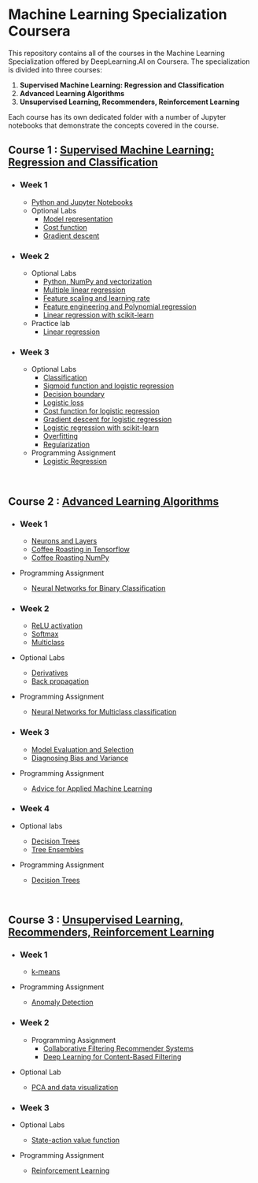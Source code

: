 # Machine Learning Specialization Coursera
This repository contains all of the courses in the Machine Learning Specialization offered by DeepLearning.AI on Coursera. The specialization is divided into three courses:
1. **Supervised Machine Learning: Regression and Classification**
2. **Advanced Learning Algorithms**
3. **Unsupervised Learning, Recommenders, Reinforcement Learning**

Each course has its own dedicated folder with a number of Jupyter notebooks that demonstrate the concepts covered in the course.

## Course 1 : [Supervised Machine Learning: Regression and Classification ](https://www.coursera.org/learn/machine-learning?specialization=machine-learning-introduction)

- ### Week 1
  - [Python and Jupyter Notebooks](https://github.com/sohansai/machine-learning-andrew-ng/blob/main/Supervised%20Machine%20Learning%3A%20Regression%20and%20Classification/C1_W1_Lab01_Python_Jupyter_Soln.ipynb)
  - Optional Labs
    - [Model representation](https://github.com/sohansai/machine-learning-andrew-ng/blob/main/Supervised%20Machine%20Learning%3A%20Regression%20and%20Classification/C1_W1_Lab02_Model_Representation_Soln.ipynb)
    - [Cost function](https://github.com/sohansai/machine-learning-andrew-ng/blob/main/Supervised%20Machine%20Learning%3A%20Regression%20and%20Classification/C1_W1_Lab03_Cost_function_Soln.ipynb)
    - [Gradient descent](https://github.com/sohansai/machine-learning-andrew-ng/blob/main/Supervised%20Machine%20Learning%3A%20Regression%20and%20Classification/C1_W1_Lab04_Gradient_Descent_Soln.ipynb)


- ### Week 2
    - Optional Labs
      - [Python, NumPy and vectorization](https://github.com/sohansai/machine-learning-andrew-ng/blob/main/Supervised%20Machine%20Learning%3A%20Regression%20and%20Classification/C1_W2_Lab01_Python_Numpy_Vectorization_Soln.ipynb)
      - [Multiple linear regression](https://github.com/sohansai/machine-learning-andrew-ng/blob/main/Supervised%20Machine%20Learning%3A%20Regression%20and%20Classification/C1_W2_Lab02_Multiple_Variable_Soln.ipynb)
      - [Feature scaling and learning rate](https://github.com/sohansai/machine-learning-andrew-ng/blob/main/Supervised%20Machine%20Learning%3A%20Regression%20and%20Classification/C1_W2_Lab03_Feature_Scaling_and_Learning_Rate_Soln.ipynb)
      - [Feature engineering and Polynomial regression](https://github.com/sohansai/machine-learning-andrew-ng/blob/main/Supervised%20Machine%20Learning%3A%20Regression%20and%20Classification/C1_W2_Lab04_FeatEng_PolyReg_Soln.ipynb)
      - [Linear regression with scikit-learn](https://github.com/sohansai/machine-learning-andrew-ng/blob/main/Supervised%20Machine%20Learning%3A%20Regression%20and%20Classification/C1_W2_Lab05_Sklearn_GD_Soln.ipynb)
    - Practice lab
      - [Linear regression](https://github.com/sohansai/machine-learning-andrew-ng/blob/main/Supervised%20Machine%20Learning%3A%20Regression%20and%20Classification/C1_W2_Linear_Regression.ipynb)

- ### Week 3
  - Optional Labs
    - [Classification](https://github.com/sohansai/machine-learning-andrew-ng/blob/main/Supervised%20Machine%20Learning%3A%20Regression%20and%20Classification/C1_W3_Lab01_Classification_Soln.ipynb)
    - [Sigmoid function and logistic regression](https://github.com/sohansai/machine-learning-andrew-ng/blob/main/Supervised%20Machine%20Learning%3A%20Regression%20and%20Classification/C1_W3_Lab02_Sigmoid_function_Soln.ipynb)
    - [Decision boundary](https://github.com/sohansai/machine-learning-andrew-ng/blob/main/Supervised%20Machine%20Learning%3A%20Regression%20and%20Classification/C1_W3_Lab03_Decision_Boundary_Soln.ipynb)
    - [Logistic loss](https://github.com/sohansai/machine-learning-andrew-ng/blob/main/Supervised%20Machine%20Learning%3A%20Regression%20and%20Classification/C1_W3_Lab04_LogisticLoss_Soln.ipynb)
    - [Cost function for logistic regression](https://github.com/sohansai/machine-learning-andrew-ng/blob/main/Supervised%20Machine%20Learning%3A%20Regression%20and%20Classification/C1_W3_Lab05_Cost_Function_Soln.ipynb)
    - [Gradient descent for logistic regression](https://github.com/sohansai/machine-learning-andrew-ng/blob/main/Supervised%20Machine%20Learning%3A%20Regression%20and%20Classification/C1_W3_Lab06_Gradient_Descent_Soln.ipynb)
    - [Logistic regression with scikit-learn](https://github.com/sohansai/machine-learning-andrew-ng/blob/main/Supervised%20Machine%20Learning%3A%20Regression%20and%20Classification/C1_W3_Lab07_Scikit_Learn_Soln.ipynb)
    - [Overfitting](https://github.com/sohansai/machine-learning-andrew-ng/blob/main/Supervised%20Machine%20Learning%3A%20Regression%20and%20Classification/C1_W3_Lab08_Overfitting_Soln.ipynb)
    - [Regularization](https://github.com/sohansai/machine-learning-andrew-ng/blob/main/Supervised%20Machine%20Learning%3A%20Regression%20and%20Classification/C1_W3_Lab09_Regularization_Soln.ipynb)
  - Programming Assignment
    - [Logistic Regression](https://github.com/sohansai/machine-learning-andrew-ng/blob/main/Supervised%20Machine%20Learning%3A%20Regression%20and%20Classification/C1_W3_Logistic_Regression.ipynb)
   
<br/>

## Course 2 : [Advanced Learning Algorithms](https://www.coursera.org/learn/advanced-learning-algorithms?specialization=machine-learning-introduction)
- ### Week 1
   - [Neurons and Layers](https://github.com/sohansai/machine-learning-andrew-ng/blob/main/Advanced%20Learning%20Algorithms/C2_W1_Lab01_Neurons_and_Layers.ipynb)
   - [Coffee Roasting in Tensorflow](https://github.com/sohansai/machine-learning-andrew-ng/blob/main/Advanced%20Learning%20Algorithms/C2_W1_Lab02_CoffeeRoasting_TF.ipynb)
   - [Coffee Roasting NumPy](https://github.com/sohansai/machine-learning-andrew-ng/blob/main/Advanced%20Learning%20Algorithms/C2_W1_Lab03_CoffeeRoasting_Numpy.ipynb)
 - Programming Assignment
   - [Neural Networks for Binary Classification](https://github.com/sohansai/machine-learning-andrew-ng/blob/main/Advanced%20Learning%20Algorithms/C2_W1_Assignment.ipynb)


- ### Week 2
  - [ReLU activation](https://github.com/sohansai/machine-learning-andrew-ng/blob/main/Advanced%20Learning%20Algorithms/C2_W2_Relu.ipynb)
  - [Softmax](https://github.com/sohansai/machine-learning-andrew-ng/blob/main/Advanced%20Learning%20Algorithms/C2_W2_SoftMax.ipynb)
  - [Multiclass](https://github.com/sohansai/machine-learning-andrew-ng/blob/main/Advanced%20Learning%20Algorithms/C2_W2_Multiclass_TF.ipynb)
- Optional Labs
  - [Derivatives](https://github.com/sohansai/machine-learning-andrew-ng/blob/main/Advanced%20Learning%20Algorithms/C2_W2_Derivatives.ipynb)
  - [Back propagation](https://github.com/sohansai/machine-learning-andrew-ng/blob/main/Advanced%20Learning%20Algorithms/C2_W2_Backprop.ipynb)
- Programming Assignment
  - [Neural Networks for Multiclass classification](https://github.com/sohansai/machine-learning-andrew-ng/blob/main/Advanced%20Learning%20Algorithms/C2_W2_Assignment.ipynb)


- ### Week 3
  - [Model Evaluation and Selection](https://github.com/sohansai/machine-learning-andrew-ng/blob/main/Advanced%20Learning%20Algorithms/C2W3_Lab_01_Model_Evaluation_and_Selection.ipynb)
  - [Diagnosing Bias and Variance](https://github.com/sohansai/machine-learning-andrew-ng/blob/main/Advanced%20Learning%20Algorithms/C2W3_Lab_02_Diagnosing_Bias_and_Variance.ipynb)
- Programming Assignment
  - [Advice for Applied Machine Learning](https://github.com/sohansai/machine-learning-andrew-ng/blob/main/Advanced%20Learning%20Algorithms/C2_W3_Assignment.ipynb)

- ### Week 4
- Optional labs
  - [Decision Trees](https://github.com/sohansai/machine-learning-andrew-ng/blob/main/Advanced%20Learning%20Algorithms/C2_W4_Lab_01_Decision_Trees.ipynb)
  - [Tree Ensembles](https://github.com/sohansai/machine-learning-andrew-ng/blob/main/Advanced%20Learning%20Algorithms/C2_W4_Lab_02_Tree_Ensemble.ipynb)
- Programming Assignment
  - [Decision Trees](https://github.com/sohansai/machine-learning-andrew-ng/blob/main/Advanced%20Learning%20Algorithms/C2_W4_Decision_Tree_with_Markdown.ipynb)
<br/>

## Course 3 : [Unsupervised Learning, Recommenders, Reinforcement Learning](https://www.coursera.org/learn/unsupervised-learning-recommenders-reinforcement-learning?specialization=machine-learning-introduction)
- ### Week 1
  - [k-means](https://github.com/sohansai/machine-learning-andrew-ng/blob/main/Unsupervised%20Learning%2C%20Recommenders%2C%20Reinforcement%20Learning/C3_W1_KMeans_Assignment.ipynb)
- Programming Assignment
  - [Anomaly Detection](https://github.com/sohansai/machine-learning-andrew-ng/blob/main/Unsupervised%20Learning%2C%20Recommenders%2C%20Reinforcement%20Learning/C3_W1_Anomaly_Detection.ipynb)


- ### Week 2
  - Programming Assignment
    - [Collaborative Filtering Recommender Systems](https://github.com/sohansai/machine-learning-andrew-ng/blob/main/Unsupervised%20Learning%2C%20Recommenders%2C%20Reinforcement%20Learning/C3_W2_Collaborative_RecSys_Assignment.ipynb)
    - [Deep Learning for Content-Based Filtering](https://github.com/sohansai/machine-learning-andrew-ng/blob/main/Unsupervised%20Learning%2C%20Recommenders%2C%20Reinforcement%20Learning/C3_W2_RecSysNN_Assignment.ipynb)
- Optional Lab
    - [PCA and data visualization](https://github.com/sohansai/machine-learning-andrew-ng/blob/main/Unsupervised%20Learning%2C%20Recommenders%2C%20Reinforcement%20Learning/C3_W2_Lab01_PCA_Visualization_Examples.ipynb)


- ### Week 3
- Optional Labs
  - [State-action value function](https://github.com/sohansai/machine-learning-andrew-ng/blob/main/Unsupervised%20Learning%2C%20Recommenders%2C%20Reinforcement%20Learning/State-action%20value%20function%20example.ipynb)
- Programming Assignment
  - [Reinforcement Learning](https://github.com/sohansai/machine-learning-andrew-ng/blob/main/Unsupervised%20Learning%2C%20Recommenders%2C%20Reinforcement%20Learning/C3_W3_A1_Assignment.ipynb)
  <br/>
  
